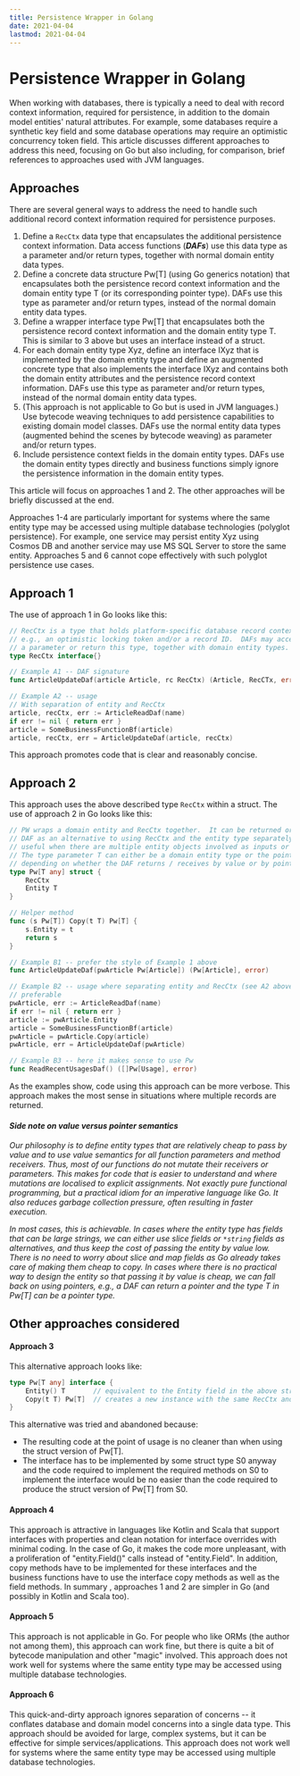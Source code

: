 ```yaml
---
title: Persistence Wrapper in Golang
date: 2021-04-04
lastmod: 2021-04-04
---
```


# Persistence Wrapper in Golang

When working with databases, there is typically a need to deal with record context information, required for persistence, in addition to the domain model entities' natural attributes.  For example, some databases require a synthetic key field and some database operations may require an optimistic concurrency token field.  This article discusses different approaches to address this need, focusing on Go but also including, for comparison, brief references to approaches used with JVM languages.

## Approaches

There are several general ways to address the need to handle such additional record context information required for persistence purposes.

1. Define a `RecCtx` data type that encapsulates the additional persistence context information.  Data access functions (***DAFs***) use this data type as a parameter and/or return types, together with normal domain entity data types.
2. Define a concrete data structure Pw[T] (using Go generics notation) that encapsulates both the persistence record context information and the domain entity type T (or its corresponding pointer type).  DAFs use this type as parameter and/or return types, instead of the normal domain entity data types.
3. Define a wrapper interface type Pw[T] that encapsulates both the persistence record context information and the domain entity type T.  This is similar to 3 above but uses an interface instead of a struct.
4. For each domain entity type Xyz, define an interface IXyz that is implemented by the domain entity type and define an augmented concrete type that also implements the interface IXyz and contains both the domain entity attributes and the persistence record context information.  DAFs use this type as parameter and/or return types, instead of the normal domain entity data types.
5. (This approach is not applicable to Go but is used in JVM languages.) Use bytecode weaving techniques to add persistence capabilities to existing domain model classes.  DAFs use the normal entity data types (augmented behind the scenes by bytecode weaving) as parameter and/or return types.
6. Include persistence context fields in the domain entity types.  DAFs use the domain entity types directly and business functions simply ignore the persistence information in the domain entity types.

This article will focus on approaches 1 and 2.  The other approaches will be briefly discussed at the end.

Approaches 1-4 are particularly important for systems where the same entity type may be accessed using multiple database technologies (polyglot persistence).  For example, one service may persist entity Xyz using Cosmos DB and another service may use MS SQL Server to store the same entity.  Approaches 5 and 6 cannot cope effectively with such polyglot persistence use cases.

## Approach 1

The use of approach 1 in Go looks like this:

```go
// RecCtx is a type that holds platform-specific database record context information,
// e.g., an optimistic locking token and/or a record ID.  DAFs may accept this type as
// a parameter or return this type, together with domain entity types.
type RecCtx interface{}

// Example A1 -- DAF signature
func ArticleUpdateDaf(article Article, rc RecCtx) (Article, RecCTx, error)

// Example A2 -- usage
// With separation of entity and RecCtx
article, recCtx, err := ArticleReadDaf(name)
if err != nil { return err }
article = SomeBusinessFunctionBf(article)
article, recCtx, err = ArticleUpdateDaf(article, recCtx)
```

This approach promotes code that is clear and reasonably concise.

## Approach 2

This approach uses the above described type `RecCtx` within a struct.  The use of approach 2 in Go looks like this:
```go
// PW wraps a domain entity and RecCtx together.  It can be returned or accepted by a 
// DAF as an alternative to using RecCtx and the entity type separately.  This is most
// useful when there are multiple entity objects involved as inputs or outputs of a DAF.
// The type parameter T can either be a domain entity type or the pointer type thereof,
// depending on whether the DAF returns / receives by value or by pointer.
type Pw[T any] struct {
    RecCtx
    Entity T
}

// Helper method
func (s Pw[T]) Copy(t T) Pw[T] {
    s.Entity = t
    return s
}

// Example B1 -- prefer the style of Example 1 above
func ArticleUpdateDaf(pwArticle Pw[Article]) (Pw[Article], error)

// Example B2 -- usage where separating entity and RecCtx (see A2 above) would be 
// preferable
pwArticle, err := ArticleReadDaf(name)
if err != nil { return err }
article := pwArticle.Entity
article = SomeBusinessFunctionBf(article)
pwArticle = pwArticle.Copy(article)
pwArticle, err = ArticleUpdateDaf(pwArticle)

// Example B3 -- here it makes sense to use Pw
func ReadRecentUsagesDaf() ([]Pw[Usage], error)
```

As the examples show, code using this approach can be more verbose.  This approach makes the most sense in situations where multiple records are returned.

#### *Side note on value versus pointer semantics*

*Our philosophy is to define entity types that are relatively cheap to pass by value and to use value semantics for all function parameters and method receivers.  Thus, most of our functions do not mutate their receivers or parameters.  This makes for code that is easier to understand and where mutations are localised to explicit assignments.  Not exactly pure functional programming, but a practical idiom for an imperative language like Go.  It also reduces garbage collection pressure, often resulting in faster execution.*

*In most cases, this is achievable.  In cases where the entity type has fields that can be large strings, we can either use slice fields or `*string` fields as alternatives, and thus keep the cost of passing the entity by value low.  There is no need to worry about slice and map fields as Go already takes care of making them cheap to copy.  In cases where there is no practical way to design the entity so that passing it by value is cheap, we can fall back on using pointers, e.g., a DAF can return a pointer and the type T in Pw[T] can be a pointer type.*

## Other approaches considered

#### Approach 3

This alternative approach looks like:

```go
type Pw[T any] interface {
    Entity() T       // equivalent to the Entity field in the above struct
    Copy(t T) Pw[T]  // creates a new instance with the same RecCtx and t as the T part
}
```

This alternative was tried and abandoned because:

- The resulting code at the point of usage is no cleaner than when using the struct version of Pw[T].
- The interface has to be implemented by some struct type S0 anyway and the code required to implement the required methods on S0 to implement the interface would be no easier than the code required to produce the struct version of Pw[T] from S0.

#### Approach 4

This approach is attractive in languages like Kotlin and Scala that support interfaces with properties and clean notation for interface overrides with minimal coding.  In the case of Go, it makes the code more unpleasant, with a proliferation of "entity.Field()" calls instead of "entity.Field".  In addition, copy methods have to be implemented for these interfaces and the business functions have to use the interface copy methods as well as the field methods.  In summary , approaches 1 and 2 are simpler in Go (and possibly in Kotlin and Scala too).

#### Approach 5

This approach is not applicable in Go.  For people who like ORMs (the author not among them), this approach can work fine, but there is quite a bit of bytecode manipulation and other "magic" involved.  This approach does not work well for systems where the same entity type may be accessed using multiple database technologies.

#### Approach 6

This quick-and-dirty approach ignores separation of concerns -- it conflates database and domain model concerns into a single data type.  This approach should be avoided for large, complex systems, but it can be effective for simple services/applications.  This approach does not work well for systems where the same entity type may be accessed using multiple database technologies.